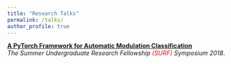 ```yaml
---
title: "Research Talks"
permalink: /talks/
author_profile: true
---
```


<b>[A PyTorch Framework for Automatic Modulation Classification](http://sharanramjee.github.io/talks/surf2019a)</b> <br>
<i>The Summer Undergraduate Research Fellowship <span style="color:red">(SURF)</span> Symposium 2018</i>.
